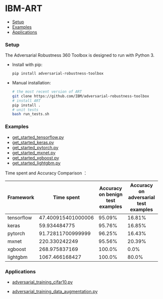 # IBM-ART

- [Setup](#set-up)
- [Examples](#Examples)
- [Applications](#Applications)



### Setup <span id = "set-up">

The Adversarial Robustness 360 Toolbox is designed to run with Python 3.

- Install with pip:

  ```bash
  pip install adversarial-robustness-toolbox
  ```

- Manual installation:

  ```bash
  # the most recent version of ART
  git clone https://github.com/IBM/adversarial-robustness-toolbox
  # install ART
  pip install .
  # unit tests
  bash run_tests.sh
  ```


### Examples

- <a href = "./code/get_started_tensorflow.py">get_started_tensorflow.py</a>
- <a href = "./code/get_started_keras.py">get_started_keras.py</a>
- <a href = "./code/get_started_pytorch.py">get_started_pytorch.py</a>
- <a href = "./code/get_started_mxnet.py">get_started_mxnet.py</a>
- <a href = "./code/get_started_xgboost.py">get_started_xgboost.py</a>
- <a href = "./code/get_started_lightgbm.py">get_started_lightgbm.py</a>

Time spent and Accuracy Comparison ：

| Framework  | Time spent         | Accuracy on benign test examples | Accuracy on adversarial test examples |
| ---------- | ------------------ | -------------------------------- | ------------------------------------- |
| tensorflow | 47.400915401000006 | 95.09%                           | 16.81%                                |
| keras      | 59.934484775       | 95.76%                           | 16.85%                                |
| pytorch    | 91.72811700999999  | 96.25%                           | 16.43%                                |
| mxnet      | 220.330242249      | 95.56%                           | 20.39%                                |
| xgboost    | 268.975837169      | 100.0%                           | 0.0%                                  |
| lightgbm   | 1067.466168427     | 100.0%                           | 80.0%                                 |





### Applications

- <a href = "./code/adversarial_training_cifar10.py">adversarial_training_cifar10.py</a>

- <a href = "./code/adversarial_training_data_augmentation.py">adversarial_training_data_augmentation.py</a>









